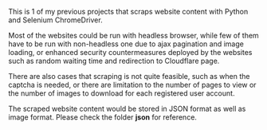 This is 1 of my previous projects that scraps website content with Python and Selenium ChromeDriver.

Most of the websites could be run with headless browser, while few of them have to be run with non-headless one due to ajax pagination and image loading, or enhanced security countermeasures deployed by the websites such as random waiting time and redirection to Cloudflare page.

There are also cases that scraping is not quite feasible, such as when the captcha is needed, or there are limitation to the number of pages to view or the number of images to download for each registered user account.

The scraped website content would be stored in JSON format as well as image format. Please check the folder **json** for reference.
